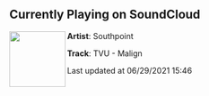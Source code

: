 ## Currently Playing on SoundCloud

[<img align="left" width="100" src="https://i1.sndcdn.com/artworks-YTyzb2QygVVoLXzt-CVGrfw-t500x500.jpg">](https://soundcloud.com/southpointmusic/tvu-malign)

**Artist**: Southpoint 

**Track**: TVU - Malign

Last updated at 06/29/2021 15:46

